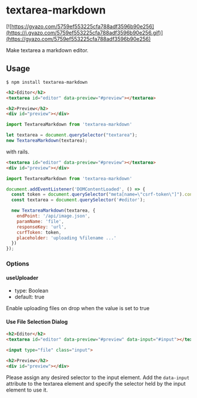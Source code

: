 # textarea-markdown

[![https://gyazo.com/5759ef553225cfa788adf3596b90e256](https://i.gyazo.com/5759ef553225cfa788adf3596b90e256.gif)](https://gyazo.com/5759ef553225cfa788adf3596b90e256)

Make textarea a markdown editor.

## Usage

```
$ npm install textarea-markdown
```

```html
<h2>Editor</h2>
<textarea id="editor" data-preview="#preview"></textarea>

<h2>Preview</h2>
<div id="preview"></div>
```

```javascript
import TextareaMarkdown from 'textarea-markdown'

let textarea = document.querySelector("textarea");
new TextareaMarkdown(textarea);
```

with rails.

```html
<textarea id="editor" data-preview="#preview"></textarea>
<div id="preview"></div>
```

```javascript
import TextareaMarkdown from 'textarea-markdown'

document.addEventListener('DOMContentLoaded', () => {
  const token = document.querySelector("meta[name=\"csrf-token\"]").content;
  const textarea = document.querySelector('#editor');

  new TextareaMarkdown(textarea, {
    endPoint: '/api/image.json',
    paramName: 'file',
    responseKey: 'url',
    csrfToken: token,
    placeholder: 'uploading %filename ...'
  })
});
```

### Options

#### useUploader
- type: Boolean
- default: true

Enable uploading files on drop when the value is set to true

#### Use File Selection Dialog

```html
<h2>Editor</h2>
<textarea id="editor" data-preview="#preview" data-input="#input"></textarea>

<input type="file" class="input">

<h2>Preview</h2>
<div id="preview"></div>
```

Please assign any desired selector to the input element.
Add the `data-input` attribute to the textarea element and specify the selector held by the input element to use it.